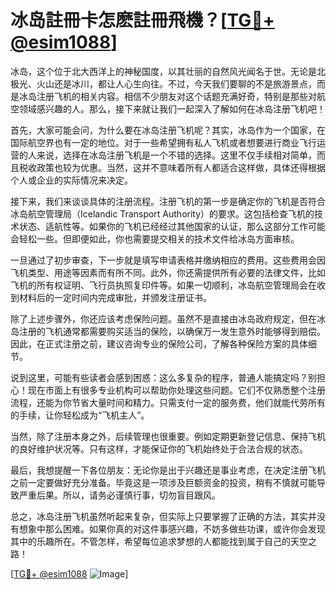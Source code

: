 # 冰岛註冊卡怎麽註冊飛機？[[TG💪+ @esim1088](https://t.me/s/esim1088)]

冰岛，这个位于北大西洋上的神秘国度，以其壮丽的自然风光闻名于世。无论是北极光、火山还是冰川，都让人心生向往。不过，今天我们要聊的不是旅游景点，而是冰岛注册飞机的相关内容。相信不少朋友对这个话题充满好奇，特别是那些对航空领域感兴趣的人。那么，接下来就让我们一起深入了解如何在冰岛注册飞机吧！

首先，大家可能会问，为什么要在冰岛注册飞机呢？其实，冰岛作为一个国家，在国际航空界也有一定的地位。对于一些希望拥有私人飞机或者想要进行商业飞行运营的人来说，选择在冰岛注册飞机是一个不错的选择。这里不仅手续相对简单，而且税收政策也较为优惠。当然，这并不意味着所有人都适合这样做，具体还得根据个人或企业的实际情况来决定。

接下来，我们来谈谈具体的注册流程。注册飞机的第一步是确定你的飞机是否符合冰岛航空管理局（Icelandic Transport Authority）的要求。这包括检查飞机的技术状态、适航性等。如果你的飞机已经经过其他国家的认证，那么这部分工作可能会轻松一些。但即便如此，你也需要提交相关的技术文件给冰岛方面审核。

一旦通过了初步审查，下一步就是填写申请表格并缴纳相应的费用。这些费用会因飞机类型、用途等因素而有所不同。此外，你还需提供所有必要的法律文件，比如飞机的所有权证明、飞行员执照复印件等。如果一切顺利，冰岛航空管理局会在收到材料后的一定时间内完成审批，并颁发注册证书。

除了上述步骤外，你还应该考虑保险问题。虽然不是直接由冰岛政府规定，但在冰岛注册的飞机通常都需要购买适当的保险，以确保万一发生意外时能够得到赔偿。因此，在正式注册之前，建议咨询专业的保险公司，了解各种保险方案的具体细节。

说到这里，可能有些读者会感到困惑：这么多复杂的程序，普通人能搞定吗？别担心！现在市面上有很多专业机构可以帮助你处理这些问题。它们不仅熟悉整个注册流程，还能为你节省大量时间和精力。只需支付一定的服务费，他们就能代劳所有的手续，让你轻松成为“飞机主人”。

当然，除了注册本身之外，后续管理也很重要。例如定期更新登记信息、保持飞机的良好维护状况等。只有这样，才能保证你的飞机始终处于合法合规的状态。

最后，我想提醒一下各位朋友：无论你是出于兴趣还是事业考虑，在决定注册飞机之前一定要做好充分准备。毕竟这是一项涉及巨额资金的投资，稍有不慎就可能导致严重后果。所以，请务必谨慎行事，切勿盲目跟风。

总之，冰岛注册飞机虽然听起来复杂，但实际上只要掌握了正确的方法，其实并没有想象中那么困难。如果你真的对这件事感兴趣，不妨多做些功课，或许你会发现其中的乐趣所在。不管怎样，希望每位追求梦想的人都能找到属于自己的天空之路！

[[TG💪+ @esim1088](https://t.me/s/esim1088) ![Image](https://i.postimg.cc/4NQfJmqS/Snipaste-2025-05-13-00-14-12.png)]